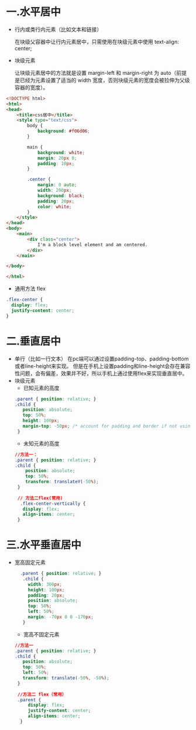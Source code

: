 # 一.水平居中
* 行内或类行内元素（比如文本和链接）

  在块级父容器中让行内元素居中，只需使用在块级元素中使用 text-align: center;

* 块级元素

  让块级元素居中的方法就是设置 margin-left 和 margin-right 为 auto（前提是已经为元素设置了适当的 width 宽度，否则块级元素的宽度会被拉伸为父级容器的宽度）。

```html
<!DOCTYPE html>
<html>
<head>
    <title>css居中</title>
    <style type="text/css">
        body {
            background: #f06d06;
        }

        main {
            background: white;
            margin: 20px 0;
            padding: 10px;
        }

        .center {
            margin: 0 auto;
            width: 200px;
            background: black;
            padding: 20px;
            color: white;
        }
    </style>
</head>
<body>
    <main>
        <div class="center">
            I'm a block level element and am centered.
        </div>
    </main>

</body>

</html>

```

* 通用方法 flex
```css
.flex-center {
  display: flex;
  justify-content: center;
}
```

# 二.垂直居中
* 单行（比如一行文本）
在pc端可以通过设置padding-top、padding-bottom 或者line-height来实现。
但是在手机上设置padding和line-height会存在兼容性问题，会有偏差，效果并不好，所以手机上通过使用flex来实现垂直居中。
* 块级元素
    - 已知元素的高度
    ``` css
    .parent { position: relative; } 
    .child { 
       position: absolute;
       top: 50%;
       height: 100px; 
       margin-top: -50px; /* account for padding and border if not using box-sizing: border-box; */ 
     }
    ```
    - 未知元素的高度
     ```css
     //方法一：
    .parent { position: relative; } 
    .child {
         position: absolute; 
         top: 50%; 
         transform: translateY(-50%); 
      }
      
      // 方法二flex(常用)
       .flex-center-vertically { 
        display: flex; 
        align-items: center;
      }
    ```
    
# 三.水平垂直居中
   - 宽高固定元素
     ```css
       .parent { position: relative; } 
        .child { 
          width: 300px; 
          height: 100px;
          padding: 20px;
          position: absolute; 
          top: 50%; 
          left: 50%;
          margin: -70px 0 0 -170px; 
        }
     ```
     
      - 宽高不固定元素
       ```css
       //方法一
      .parent { position: relative; } 
      .child { 
          position: absolute; 
          top: 50%; 
          left: 50%;
          transform: translate(-50%, -50%); 
        }
        
        //方法二 flex（常用）
        .parent { 
            display: flex; 
            justify-content: center;
            align-items: center; 
         }
     ```
    

